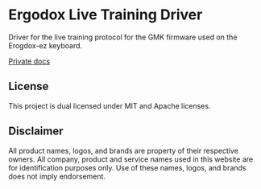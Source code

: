 # Ergodox Live Training Driver

Driver for the live training protocol for the GMK firmware used on the Erogdox-ez keyboard.  

[Private docs](https://davidweis.dev/ergodox-live-training-driver/ergodox_live_training_driver/)  

## License

This project is dual licensed under MIT and Apache licenses.  

## Disclaimer

All product names, logos, and brands are property of their respective owners. All company, product and service names used in this website are for identification purposes only. Use of these names, logos, and brands does not imply endorsement.
